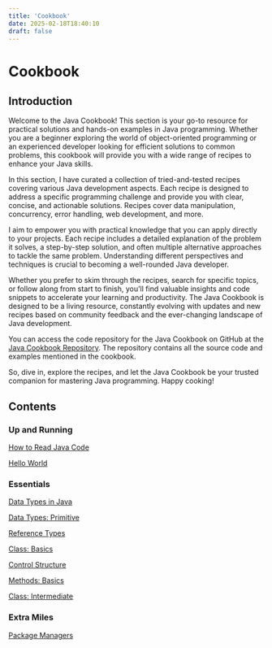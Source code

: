 ```yaml
---
title: 'Cookbook'
date: 2025-02-18T18:40:10
draft: false
---
```


# Cookbook

## Introduction

Welcome to the Java Cookbook! This section is your go-to resource for practical solutions and hands-on examples in Java programming. Whether you are a beginner exploring the world of object-oriented programming or an experienced developer looking for efficient solutions to common problems, this cookbook will provide you with a wide range of recipes to enhance your Java skills.

In this section, I have curated a collection of tried-and-tested recipes covering various Java development aspects. Each recipe is designed to address a specific programming challenge and provide you with clear, concise, and actionable solutions. Recipes cover data manipulation, concurrency, error handling, web development, and more.

I aim to empower you with practical knowledge that you can apply directly to your projects. Each recipe includes a detailed explanation of the problem it solves, a step-by-step solution, and often multiple alternative approaches to tackle the same problem. Understanding different perspectives and techniques is crucial to becoming a well-rounded Java developer.

Whether you prefer to skim through the recipes, search for specific topics, or follow along from start to finish, you'll find valuable insights and code snippets to accelerate your learning and productivity. The Java Cookbook is designed to be a living resource, constantly evolving with updates and new recipes based on community feedback and the ever-changing landscape of Java development.

You can access the code repository for the Java Cookbook on GitHub at the [Java Cookbook Repository](https://github.com/organiclever/ayokoding/tree/main/contents/java-cookbook). The repository contains all the source code and examples mentioned in the cookbook.

So, dive in, explore the recipes, and let the Java Cookbook be your trusted companion for mastering Java programming. Happy cooking!

## Contents

### Up and Running

[How to Read Java Code](Cookbook%20463d4e4ad60a49ed9248d95875f373fa/How%20to%20Read%20Java%20Code%20dd249ef862194bd78e0bf9a38603adcb.md)

[Hello World](Cookbook%20463d4e4ad60a49ed9248d95875f373fa/Hello%20World%2085b5d3ea51d8425b9aac9a860d136ef0.md)

### Essentials

[Data Types in Java](Cookbook%20463d4e4ad60a49ed9248d95875f373fa/Data%20Types%20in%20Java%207b4cc9f0f5fc49599ec04434bf255d2f.md)

[Data Types: Primitive](Cookbook%20463d4e4ad60a49ed9248d95875f373fa/Data%20Types%20Primitive%207fce2be02c484c28a6623e24aae26887.md)

[Reference Types](Cookbook%20463d4e4ad60a49ed9248d95875f373fa/Reference%20Types%201e9b2375c3bf4dfcba746ccfbdd8c227.md)

[Class: Basics](Cookbook%20463d4e4ad60a49ed9248d95875f373fa/Class%20Basics%20942f3b379f384b50a21647f1b8a65cb7.md)

[Control Structure](Cookbook%20463d4e4ad60a49ed9248d95875f373fa/Control%20Structure%20db6126aea0da4ae9b39c190669633fe8.md)

[Methods: Basics](Cookbook%20463d4e4ad60a49ed9248d95875f373fa/Methods%20Basics%207b60b23c663e400398c653deca63a90f.md)

[Class: Intermediate](Cookbook%20463d4e4ad60a49ed9248d95875f373fa/Class%20Intermediate%204b7a96c097024c729530c311f7d80f37.md)

### Extra Miles

[Package Managers](Cookbook%20463d4e4ad60a49ed9248d95875f373fa/Package%20Managers%203a14bf62facf49709315f7fb82e469a2.md)

